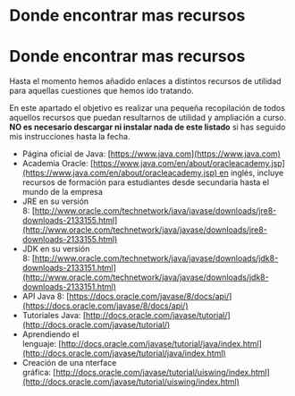 # Donde encontrar mas recursos

# Donde encontrar mas recursos

Hasta el momento hemos añadido enlaces a distintos recursos de utilidad para aquellas cuestiones que hemos ido tratando.

En este apartado el objetivo es realizar una pequeña recopilación de todos aquellos recursos que puedan resultarnos de utilidad y ampliación a curso. **NO es necesario descargar ni instalar nada de este listado** si has seguido mis instrucciones hasta la fecha.

*   Página oficial de Java: [https://www.java.com](https://www.java.com)
*   Academia Oracle: [https://www.java.com/en/about/oracleacademy.jsp](https://www.java.com/en/about/oracleacademy.jsp) en inglés, incluye recursos de formación para estudiantes desde secundaria hasta el mundo de la empresa
*   JRE en su versión 8: [http://www.oracle.com/technetwork/java/javase/downloads/jre8-downloads-2133155.html](http://www.oracle.com/technetwork/java/javase/downloads/jre8-downloads-2133155.html)
*   JDK en su versión 8: [http://www.oracle.com/technetwork/java/javase/downloads/jdk8-downloads-2133151.html](http://www.oracle.com/technetwork/java/javase/downloads/jdk8-downloads-2133151.html)
*   API Java 8: [https://docs.oracle.com/javase/8/docs/api/](https://docs.oracle.com/javase/8/docs/api/)
*   Tutoriales Java: [http://docs.oracle.com/javase/tutorial/](http://docs.oracle.com/javase/tutorial/)
*   Aprendiendo el lenguaje: [http://docs.oracle.com/javase/tutorial/java/index.html](http://docs.oracle.com/javase/tutorial/java/index.html)
*   Creación de una nterface gráfica: [http://docs.oracle.com/javase/tutorial/uiswing/index.html](http://docs.oracle.com/javase/tutorial/uiswing/index.html)


